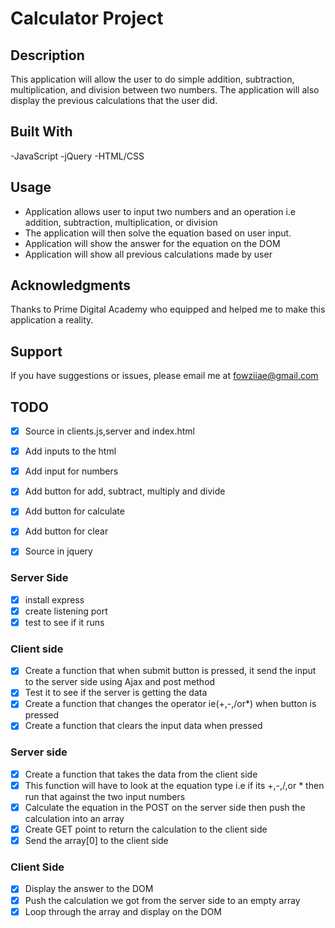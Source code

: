 # Calculator Project

## Description

This application will allow the user to do simple addition, subtraction, multiplication, and division between two numbers. The application will also display the previous calculations that the user did.

## Built With

-JavaScript
-jQuery
-HTML/CSS

## Usage

- Application allows user to input two numbers and an operation i.e addition, subtraction, multiplication, or division
- The application will then solve the equation based on user input.
- Application will show the answer for the equation on the DOM
- Application will show all previous calculations made by user

## Acknowledgments

Thanks to Prime Digital Academy who equipped and helped me to make this application a reality.

## Support

If you have suggestions or issues, please email me at fowziiae@gmail.com

## TODO

- [x] Source in clients.js,server and index.html
- [x] Add inputs to the html
- [x] Add input for numbers
- [x] Add button for add, subtract, multiply and divide
- [x] Add button for calculate
- [x] Add button for clear

- [x] Source in jquery

### Server Side

- [x] install express
- [x] create listening port
- [x] test to see if it runs

### Client side

- [x] Create a function that when submit button is pressed, it send the input to the server side using Ajax and post method
- [x] Test it to see if the server is getting the data
- [x] Create a function that changes the operator ie(+,-,/or\*) when button is pressed
- [x] Create a function that clears the input data when pressed

### Server side

- [x] Create a function that takes the data from the client side
- [x] This function will have to look at the equation type i.e if its +,-,/,or \* then run that against the two input numbers
- [x] Calculate the equation in the POST on the server side then push the calculation into an array
- [x] Create GET point to return the calculation to the client side
- [x] Send the array[0] to the client side

### Client Side

- [x] Display the answer to the DOM
- [x] Push the calculation we got from the server side to an empty array
- [x] Loop through the array and display on the DOM
